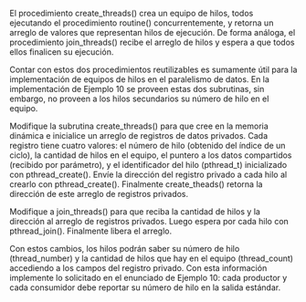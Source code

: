 El procedimiento create_threads() crea un equipo de hilos, todos ejecutando el
 procedimiento routine() concurrentemente, y retorna un arreglo de valores que 
 representan hilos de ejecución. De forma análoga, el procedimiento 
 join_threads() recibe el arreglo de hilos y espera a que todos ellos 
 finalicen su ejecución.

Contar con estos dos procedimientos reutilizables es sumamente útil para la 
implementación de equipos de hilos en el paralelismo de datos. En la 
implementación de Ejemplo 10 se proveen estas dos subrutinas, sin embargo, 
no proveen a los hilos secundarios su número de hilo en el equipo.

Modifique la subrutina create_threads() para que cree en la memoria dinámica 
e inicialice un arreglo de registros de datos privados. Cada registro tiene 
cuatro valores: el número de hilo (obtenido del índice de un ciclo), la 
cantidad de hilos en el equipo, el puntero a los datos compartidos (recibido 
por parámetro), y el identificador del hilo (pthread_t) inicializado con
 pthread_create(). Envíe la dirección del registro privado a cada hilo al 
 crearlo con pthread_create(). Finalmente create_theads() retorna la dirección 
 de este arreglo de registros privados.

Modifique a join_threads() para que reciba la cantidad de hilos y la dirección 
al arreglo de registros privados. Luego espera por cada hilo con pthread_join(). 
Finalmente libera el arreglo.

Con estos cambios, los hilos podrán saber su número de hilo (thread_number) y la
 cantidad de hilos que hay en el equipo (thread_count) accediendo a los campos 
 del registro privado. Con esta información implemente lo solicitado en el 
 enunciado de Ejemplo 10: cada productor y cada consumidor debe reportar su 
 número de hilo en la salida estándar.